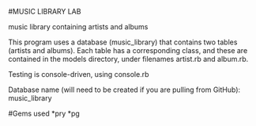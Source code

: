#MUSIC LIBRARY LAB

music library containing artists and albums

This program uses a database (music_library) that contains two tables (artists and albums). Each table has a corresponding class, and these are contained in the models directory, under filenames artist.rb and album.rb.

Testing is console-driven, using console.rb

Database name (will need to be created if you are pulling from GitHub): music_library

#Gems used
*pry
*pg
